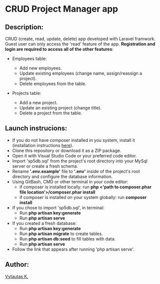# CRUD Project Manager app

## Description:

CRUD (create, read, update, delete) app developed with Laravel framwork. Guest user can only access the 'read' feature of the app. **Registration and login are required to access all of the other features**:

-   Employees table:

    -   Add new employees.
    -   Update existing employees (change name, assign/reassign a project).
    -   Delete employees from the table.

-   Projects table:

    -   Add a new project.
    -   Update an existing project (change title).
    -   Delete a project from the table.

## Launch instrucions:

-   If you do not have composer installed in you system, install it (installation instructions [here](https://getcomposer.org/download)).
-   Clone this repository or download it as a ZIP package.
-   Open it with Visual Studio Code or your preferred code editor.
-   Import 'sp5db.sql' from the project's root directory into your MySql server or create a fresh schema.
-   Rename **'.env.example'** file to **'.env'** inside of the project's root directory and configure the database information.
-   Using GitBash, CMD or other terminal in your code editor:
    -   if composer is installed locally: run **php <'path to composer.phar file location'>/composer.phar install**
    -   if composer is installed on your system globally: run **composer install**
-   If you chose to import 'sp5db.sql', in terminal:
    -   Run **php artisan key:generate**
    -   Run **php artisan serve**
-   If you created a fresh database:
    -   Run **php artisan key:generate**
    -   Run **php artisan migrate** to create tables.
    -   Run **php artisan db:seed** to fill tables with data.
    -   Run **php artisan serve**
-   Follow the link that appears after running 'php artisan serve'.

## Author:

[Vytautas K.](https://github.com/VytautasKaz)
